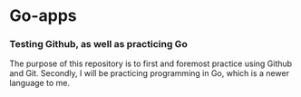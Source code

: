 # Go-apps
### Testing Github, as well as practicing Go
The purpose of this repository is to first and foremost practice using Github and Git. Secondly, I will be practicing programming in Go, which is a newer language to me.
